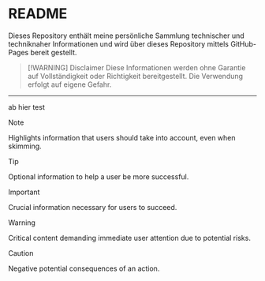 # README

Dieses Repository enthält meine persönliche Sammlung technischer und techniknaher Informationen und wird über dieses Repository mittels GitHub-Pages bereit gestellt.

> [!WARNING] Disclaimer
> Diese Informationen werden ohne Garantie auf Vollständigkeit oder Richtigkeit bereitgestellt. Die Verwendung erfolgt auf eigene Gefahr.

---
ab hier test

> [!NOTE]  
> Highlights information that users should take into account, even when skimming.

> [!TIP]
> Optional information to help a user be more successful.

> [!IMPORTANT]  
> Crucial information necessary for users to succeed.

> [!WARNING]  
> Critical content demanding immediate user attention due to potential risks.

> [!CAUTION]
> Negative potential consequences of an action.
